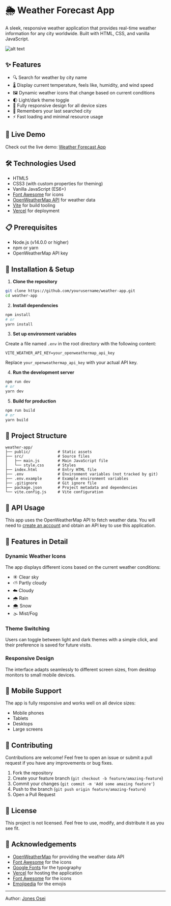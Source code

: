 # 🌦️ Weather Forecast App

A sleek, responsive weather application that provides real-time weather information for any city worldwide. Built with HTML, CSS, and vanilla JavaScript.

![alt text](./weather-app/src/assets/img/image.png)

## ✨ Features

- 🔍 Search for weather by city name
- 🌡️ Display current temperature, feels like, humidity, and wind speed
- 🖼️ Dynamic weather icons that change based on current conditions
- 🌓 Light/dark theme toggle
- 📱 Fully responsive design for all device sizes
- 💾 Remembers your last searched city
- ⚡ Fast loading and minimal resource usage

## 🚀 Live Demo

Check out the live demo: [Weather Forecast App](https://weather-app-git-main-jones-oseis-projects.vercel.app/)

## 🛠️ Technologies Used

- HTML5
- CSS3 (with custom properties for theming)
- Vanilla JavaScript (ES6+)
- [Font Awesome](https://fontawesome.com/) for icons
- [OpenWeatherMap API](https://openweathermap.org/api) for weather data
- [Vite](https://vitejs.dev/) for build tooling
- [Vercel](https://vercel.com/) for deployment

## 📋 Prerequisites

- Node.js (v14.0.0 or higher)
- npm or yarn
- OpenWeatherMap API key

## 🔧 Installation & Setup

1. **Clone the repository**

```bash
git clone https://github.com/yourusername/weather-app.git
cd weather-app
```

2. **Install dependencies**

```bash
npm install
# or
yarn install
```

3. **Set up environment variables**

Create a file named `.env` in the root directory with the following content:

```
VITE_WEATHER_API_KEY=your_openweathermap_api_key
```

Replace `your_openweathermap_api_key` with your actual API key.

4. **Run the development server**

```bash
npm run dev
# or
yarn dev
```

5. **Build for production**

```bash
npm run build
# or
yarn build
```

## 🎯 Project Structure

```
weather-app/
├── public/            # Static assets
├── src/               # Source files
│   ├── main.js        # Main JavaScript file
│   └── style.css      # Styles
├── index.html         # Entry HTML file
├── .env               # Environment variables (not tracked by git)
├── .env.example       # Example environment variables
├── .gitignore         # Git ignore file
├── package.json       # Project metadata and dependencies
└── vite.config.js     # Vite configuration
```

## 🧩 API Usage

This app uses the OpenWeatherMap API to fetch weather data. You will need to [create an account](https://home.openweathermap.org/users/sign_up) and obtain an API key to use this application.

## 🌟 Features in Detail

### Dynamic Weather Icons

The app displays different icons based on the current weather conditions:

- ☀️ Clear sky
- ⛅ Partly cloudy
- ☁️ Cloudy
- 🌧️ Rain
- 🌨️ Snow
- 🌫️ Mist/Fog

### Theme Switching

Users can toggle between light and dark themes with a simple click, and their preference is saved for future visits.

### Responsive Design

The interface adapts seamlessly to different screen sizes, from desktop monitors to small mobile devices.

## 📱 Mobile Support

The app is fully responsive and works well on all device sizes:
- Mobile phones
- Tablets
- Desktops
- Large screens

## 🤝 Contributing

Contributions are welcome! Feel free to open an issue or submit a pull request if you have any improvements or bug fixes.

1. Fork the repository
2. Create your feature branch (`git checkout -b feature/amazing-feature`)
3. Commit your changes (`git commit -m 'Add some amazing feature'`)
4. Push to the branch (`git push origin feature/amazing-feature`)
5. Open a Pull Request

## 📜 License

This project is not licensed. Feel free to use, modify, and distribute it as you see fit.

## 👏 Acknowledgements

- [OpenWeatherMap](https://openweathermap.org/) for providing the weather data API
- [Font Awesome](https://fontawesome.com/) for the icons
- [Google Fonts](https://fonts.google.com/) for the typography
- [Vercel](https://vercel.com/) for hosting the application
- [Font Awesome](https://fontawesome.com/) for the icons
- [Emojipedia](https://emojipedia.org/) for the emojis

---

Author: [Jones Osei](jones.osei"hotmail.com)